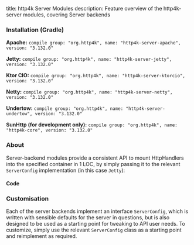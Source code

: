 title: http4k Server Modules
description: Feature overview of the http4k-server modules, covering Server backends

### Installation (Gradle)
**Apache:** ```compile group: "org.http4k", name: "http4k-server-apache", version: "3.132.0"```

**Jetty:** ```compile group: "org.http4k", name: "http4k-server-jetty", version: "3.132.0"```

**Ktor CIO:** ```compile group: "org.http4k", name: "http4k-server-ktorcio", version: "3.132.0"```

**Netty:** ```compile group: "org.http4k", name: "http4k-server-netty", version: "3.132.0"```

**Undertow:** ```compile group: "org.http4k", name: "http4k-server-undertow", version: "3.132.0"```

**SunHttp (for development only):** ```compile group: "org.http4k", name: "http4k-core", version: "3.132.0"```

### About
Server-backend modules provide a consistent API to mount HttpHandlers into the specified container in 1 LOC, by 
simply passing it to the relevant `ServerConfig` implementation (in this case `Jetty`):

#### Code [<img class="octocat"/>](https://github.com/http4k/http4k/blob/master/src/docs/guide/modules/servers/example_http.kt)
<script src="https://gist-it.appspot.com/https://github.com/http4k/http4k/blob/master/src/docs/guide/modules/servers/example_http.kt"></script>

### Customisation
Each of the server backends implement an interface `ServerConfig`, which is written with sensible defaults for the server in questions, 
but is also designed to be used as a starting point for tweaking to API user needs. To customize, simply use the relevant `ServerConfig` 
class as a starting point and reimplement as required.
